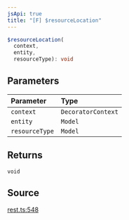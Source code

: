 ```yaml
---
jsApi: true
title: "[F] $resourceLocation"
---
```


```ts
$resourceLocation(
  context,
  entity,
  resourceType): void
```

## Parameters

| Parameter      | Type               |
| :------------- | :----------------- |
| `context`      | `DecoratorContext` |
| `entity`       | `Model`            |
| `resourceType` | `Model`            |

## Returns

`void`

## Source

[rest.ts:548](https://github.com/markcowl/cadl/blob/1a6d2b70/packages/rest/src/rest.ts#L548)
